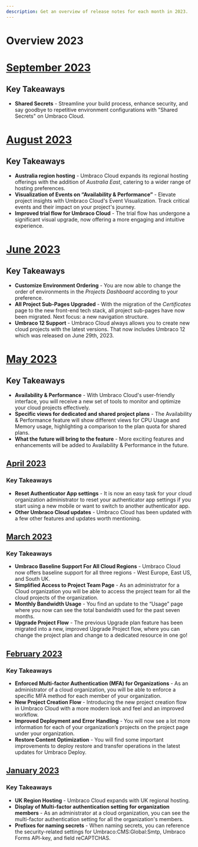 ```yaml
---
description: Get an overview of release notes for each month in 2023.
---
```


# Overview 2023

# [September 2023](2023-09-releasenotes.md)

## Key Takeaways
* **Shared Secrets** - Streamline your build process, enhance security, and say goodbye to repetitive environment configurations with "Shared Secrets" on Umbraco Cloud.

# [August 2023](2023-08-releasenotes.md)

## Key Takeaways
* **Australia region hosting** -  Umbraco Cloud expands its regional hosting offerings with the addition of _Australia East_, catering to a wider range of hosting preferences.
* **Visualization of Events on “Availability & Performance”** - Elevate project insights with Umbraco Cloud's Event Visualization. Track critical events and their impact on your project's journey.
* **Improved trial flow for Umbraco Cloud** - The trial flow has undergone a significant visual upgrade, now offering a more engaging and intuitive experience.

# [June 2023](2023-06-releasenotes.md)

## Key Takeaways
* **Customize Environment Ordering** - You are now able to change the order of environments in the _Projects Dashboard_ according to your preference.
* **All Project Sub-Pages Upgraded** - With the migration of the _Certificates_ page to the new front-end tech stack, all project sub-pages have now been migrated. Next focus: a new navigation structure.
* **Umbraco 12 Support** - Umbraco Cloud always allows you to create new cloud projects with the latest versions. That now includes Umbraco 12 which was released on June 29th, 2023.

# [May 2023](2023-05-releasenotes.md)

## Key Takeaways
* **Availability & Performance** - With Umbraco Cloud's user-friendly interface, you will receive a new set of tools to monitor and optimize your cloud projects effectively.
* **Specific views for dedicated and shared project plans** - The Availability & Performance feature will show different views for CPU Usage and Memory usage, highlighting a comparison to the plan quota for shared plans.
* **What the future will bring to the feature** - More exciting features and enhancements will be added to Availability & Performance in the future.

## [April 2023](2023-04-releasenotes.md)

### Key Takeaways

* **Reset Authenticator App settings** - It is now an easy task for your cloud organization administrator to reset your authenticator app settings if you start using a new mobile or want to switch to another authenticator app.
* **Other Umbraco Cloud updates** - Umbraco Cloud has been updated with a few other features and updates worth mentioning.

## [March 2023](2023-03-releasenotes.md)

### Key Takeaways

* **Umbraco Baseline Support For All Cloud Regions** - Umbraco Cloud now offers baseline support for all three regions - West Europe, East US, and South UK.
* **Simplified Access to Project Team Page** - As an administrator for a Cloud organization you will be able to access the project team for all the cloud projects of the organization.
* **Monthly Bandwidth Usage** - You find an update to the “Usage” page where you now can see the total bandwidth used for the past seven months.
* **Upgrade Project Flow** - The previous Upgrade plan feature has been migrated into a new, improved Upgrade Project flow, where you can change the project plan and change to a dedicated resource in one go!

## [February 2023](2023-02-releasenotes.md)

### Key Takeaways

* **Enforced Multi-factor Authentication (MFA) for Organizations** - As an administrator of a cloud organization, you will be able to enforce a specific MFA method for each member of your organization.
* **New Project Creation Flow** - Introducing the new project creation flow in Umbraco Cloud with a more modern look and feel and an improved workflow.
* **Improved Deployment and Error Handling** - You will now see a lot more information for each of your organization’s projects on the project page under your organization.
* **Restore Content Optimization** - You will find some important improvements to deploy restore and transfer operations in the latest updates for Umbraco Deploy.

## [January 2023](2023-01-releasenotes.md)

### Key Takeaways

* **UK Region Hosting** - Umbraco Cloud expands with UK regional hosting.
* **Display of Multi-factor authentication setting for organization members** - As an administrator at a cloud organization, you can see the multi-factor authentication setting for all the organization's members.
* **Prefixes for naming secrets** - When naming secrets, you can reference the security-related settings for Umbraco:CMS:Global:Smtp, Umbraco Forms API-key, and field reCAPTCHAS.

